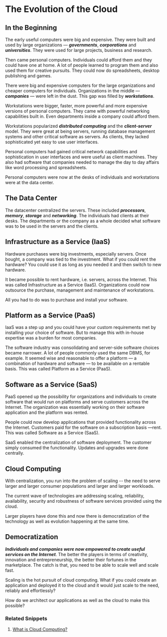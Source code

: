 # The Evolution of the Cloud

## In the Beginning

The early useful computers were big and expensive.  They were built and used by large organizations — ***governments***, ***corporations*** and ***universities***.  They were used for large projects, business and research.

Then came personal computers.  Individuals could afford them and they could have one at home.  A lot of people learned to program them and also used them for creative pursuits.  They could now do spreadsheets, desktop publishing and games.

There were big and expensive computers for the large organizations and  cheaper computers for individuals.  Organizations in the middle — ***companies*** — were left in the dust.  This gap was filled by ***workstations***.

Workstations were bigger, faster, more powerful and more expensive versions of personal computers.  They came with powerful networking capabilities built in.  Even departments inside a company could afford them.

Workstations popularized ***distributed computing*** and the ***client-server*** model.  They were great at being servers, running database management systems and other critical software as servers.  As clients, they lacked sophisticated yet easy to use user interfaces.

Personal computers had gained critical network capabilities and sophistication in user interfaces and were useful as client machines.  They also had software that companies needed to manage the day to day affairs like word processing and spreadsheets.

Personal computers were now at the desks of individuals and workstations were at the data center.

## The Data Center

The datacenter centralized the servers.  These included ***processors***, ***memory***, ***storage*** and ***networking***.  The individuals had clients at their desks.  The departments or the company as a whole decided what software was to be used in the servers and the clients.

## Infrastructure as a Service (IaaS)

Hardware purchases were big investments, especially servers.  Once bought, a company was tied to the investment.  What if you could rent the hardware?  You could use it as long as you needed it and then switch to new hardware.

It became possible to rent hardware, i.e. servers, across the Internet.  This was called Infrastructure as a Service (IaaS).  Organizations could now outsource the purchase, management and maintenance of workstations.

All you had to do was to purchase and install your software.

## Platform as a Service (PaaS)

IaaS was a step up and you could have your custom requirements met by installing your choice of software.  But to manage this with in-house expertise was a burden for most companies.

The software industry was consolidating and server-side software choices became narrower.  A lot of people commonly used the same DBMS, for example.  It seemed wise and reasonable to offer a platform — a combination of hardware and software — to be available on a rentable basis.  This was called Platform as a Service (PaaS). 

## Software as a Service (SaaS)

PaaS opened up the possibility for organizations and individuals to create software that would run on platforms and serve customers across the Internet.  The organization was essentially working on their software application and the platform was rented.

People could now develop applications that provided functionality across the Internet.  Customers paid for the software on a subscription basis —rent.  This was called Software as a Service (SaaS).

SaaS enabled the centralization of software deployment.  The customer simply consumed the functionality.  Updates and upgrades were done centrally.

## Cloud Computing

With centralization, you run into the problem of scaling -- the need to serve larger and larger consumer populations and larger and larger workloads.

The current wave of technologies are addressing scaling, reliability, availability, security and robustness of software services provided using the cloud.

Larger players have done this and now there is democratization of the technology as well as evolution happening at the same time.

## Democratization

***Individuals and companies were now empowered to create useful services on the Internet***.  The better the players in terms of creativity, innovation and entrepreneurship, the better their fortunes in the marketplace.  The catch is that, you need to be able to scale well and scale fast.

Scaling is the hot pursuit of cloud computing.  What if you could create an application and deployed it to the cloud and it would just scale to the need, reliably and effortlessly?

How do we architect our applications as well as the cloud to make this possible?

### Related Snippets

1. [What is Cloud Computing?](https://cloudsnippets.io/2020/06/27/what-is-cloud-computing/)

